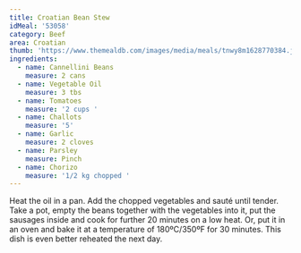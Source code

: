```yaml
---
title: Croatian Bean Stew
idMeal: '53058'
category: Beef
area: Croatian
thumb: 'https://www.themealdb.com/images/media/meals/tnwy8m1628770384.jpg'
ingredients:
  - name: Cannellini Beans
    measure: 2 cans
  - name: Vegetable Oil
    measure: 3 tbs
  - name: Tomatoes
    measure: '2 cups '
  - name: Challots
    measure: '5'
  - name: Garlic
    measure: 2 cloves
  - name: Parsley
    measure: Pinch
  - name: Chorizo
    measure: '1/2 kg chopped '
---
```

Heat the oil in a pan. Add the chopped vegetables and sauté until tender. Take a pot, empty the beans together with the vegetables into it, put the sausages inside and cook for further 20 minutes on a low heat. Or, put it in an oven and bake it at a temperature of 180ºC/350ºF for 30 minutes. This dish is even better reheated the next day.
